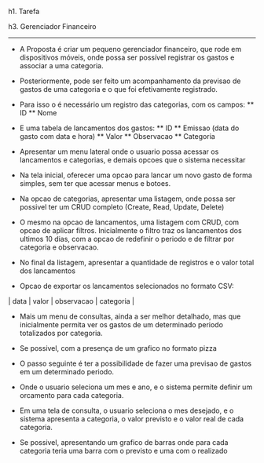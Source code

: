 h1. Tarefa

h3. Gerenciador Financeiro

------------------------------------------------------------------------------------

* A Proposta é criar um pequeno gerenciador financeiro, que rode em dispositivos móveis, onde possa ser possível registrar os gastos e associar a uma categoria.
* Posteriormente, pode ser feito um acompanhamento da previsao de gastos de uma categoria e o que foi efetivamente registrado.

* Para isso o é necessário um registro das categorias, com os campos:
** ID
** Nome

* E uma tabela de lancamentos dos gastos:
** ID
** Emissao (data do gasto com data e hora)
** Valor
** Observacao
** Categoria

* Apresentar um menu lateral onde o usuario possa acessar os lancamentos e categorias, e demais opcoes que o sistema necessitar

* Na tela inicial, oferecer uma opcao para lancar um novo gasto de forma simples, sem ter que acessar menus e botoes.

* Na opcao de categorias, apresentar uma listagem, onde possa ser possivel ter um CRUD completo (Create, Read, Update, Delete)
* O mesmo na opcao de lancamentos, uma listagem com CRUD, com opcao de aplicar filtros. Inicialmente o filtro traz os lancamentos dos ultimos 10 dias, com a opcao de redefinir o periodo e de filtrar por categoria e observacao.
* No final da listagem, apresentar a quantidade de registros e o valor total dos lancamentos
* Opcao de exportar os lancamentos selecionados no formato CSV:

| data | valor | observacao | categoria |

* Mais um menu de consultas, ainda a ser melhor detalhado, mas que inicialmente permita ver os gastos de um determinado periodo totalizados por categoria.
* Se possivel, com a presença de um grafico no formato pizza

* O passo seguinte é ter a possibilidade de fazer uma previsao de gastos em um determinado periodo.
* Onde o usuario seleciona um mes e ano, e o sistema permite definir um orcamento para cada categoria.

* Em uma tela de consulta, o usuario seleciona o mes desejado, e o sistema apresenta a categoria, o valor previsto e o valor real de cada categoria.
* Se possivel, apresentando um grafico de barras onde para cada categoria teria uma barra com o previsto e uma com o realizado
